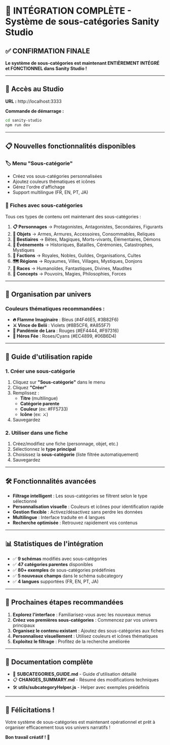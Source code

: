# 🎉 INTÉGRATION COMPLÈTE - Système de sous-catégories Sanity Studio

## ✅ **CONFIRMATION FINALE**

**Le système de sous-catégories est maintenant ENTIÈREMENT INTÉGRÉ et FONCTIONNEL dans Sanity Studio !**

---

## 🚀 **Accès au Studio**

**URL :** http://localhost:3333

**Commande de démarrage :**
```bash
cd sanity-studio
npm run dev
```

---

## 📋 **Nouvelles fonctionnalités disponibles**

### 🏷️ **Menu "Sous-catégorie"**
- Créez vos sous-catégories personnalisées
- Ajoutez couleurs thématiques et icônes
- Gérez l'ordre d'affichage
- Support multilingue (FR, EN, PT, JA)

### 📝 **Fiches avec sous-catégories**
Tous ces types de contenu ont maintenant des sous-catégories :

1. **📋 Personnages** → Protagonistes, Antagonistes, Secondaires, Figurants
2. **🎒 Objets** → Armes, Armures, Accessoires, Consommables, Reliques
3. **🐉 Bestiaires** → Bêtes, Magiques, Morts-vivants, Élémentaires, Démons
4. **📅 Événements** → Historiques, Batailles, Cérémonies, Catastrophes, Mystiques
5. **👑 Factions** → Royales, Nobles, Guildes, Organisations, Cultes
6. **🗺️ Régions** → Royaumes, Villes, Villages, Mystiques, Donjons
7. **🧝 Races** → Humanoïdes, Fantastiques, Divines, Maudites
8. **🌌 Concepts** → Pouvoirs, Magies, Philosophies, Forces

---

## 🎨 **Organisation par univers**

### Couleurs thématiques recommandées :

- **🔥 Flamme Imaginaire** : Bleus (#4F46E5, #3B82F6)
- **⚔️ Vince de Belii** : Violets (#8B5CF6, #A855F7)
- **🦠 Pandémie de Lara** : Rouges (#EF4444, #F97316)
- **🧚 Héros Fée** : Roses/Cyans (#EC4899, #06B6D4)

---

## 📖 **Guide d'utilisation rapide**

### 1. **Créer une sous-catégorie**
1. Cliquez sur **"Sous-catégorie"** dans le menu
2. Cliquez **"Créer"**
3. Remplissez :
   - **Titre** (multilingue)
   - **Catégorie parente**
   - **Couleur** (ex: #FF5733)
   - **Icône** (ex: ⚔️)
4. Sauvegardez

### 2. **Utiliser dans une fiche**
1. Créez/modifiez une fiche (personnage, objet, etc.)
2. Sélectionnez le **type principal**
3. Choisissez la **sous-catégorie** (liste filtrée automatiquement)
4. Sauvegardez

---

## 🛠️ **Fonctionnalités avancées**

- **Filtrage intelligent** : Les sous-catégories se filtrent selon le type sélectionné
- **Personnalisation visuelle** : Couleurs et icônes pour identification rapide
- **Gestion flexible** : Activez/désactivez sans perdre les données
- **Multilingue** : Interface traduite en 4 langues
- **Recherche optimisée** : Retrouvez rapidement vos contenus

---

## 📊 **Statistiques de l'intégration**

- ✅ **9 schémas** modifiés avec sous-catégories
- ✅ **47 catégories parentes** disponibles
- ✅ **80+ exemples** de sous-catégories prédéfinies
- ✅ **5 nouveaux champs** dans le schéma subcategory
- ✅ **4 langues** supportées (FR, EN, PT, JA)

---

## 🎯 **Prochaines étapes recommandées**

1. **Explorez l'interface** : Familiarisez-vous avec les nouveaux menus
2. **Créez vos premières sous-catégories** : Commencez par vos univers principaux
3. **Organisez le contenu existant** : Ajoutez des sous-catégories aux fiches
4. **Personnalisez visuellement** : Utilisez couleurs et icônes thématiques
5. **Exploitez le filtrage** : Profitez de la recherche améliorée

---

## 🔗 **Documentation complète**

- 📖 **SUBCATEGORIES_GUIDE.md** - Guide d'utilisation détaillé
- 📋 **CHANGES_SUMMARY.md** - Résumé des modifications techniques
- 🛠️ **utils/subcategoryHelper.js** - Helper avec exemples prédéfinis

---

## 🎉 **Félicitations !**

Votre système de sous-catégories est maintenant opérationnel et prêt à organiser efficacement tous vos univers narratifs !

**Bon travail créatif ! 🚀** 